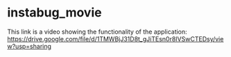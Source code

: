 # instabug_movie

This link is a video showing the functionality of the application: https://drive.google.com/file/d/1TMWBjJ31D8t_gJiTEsn0r8IVSwCTEDsy/view?usp=sharing
